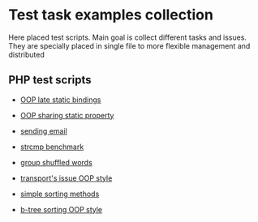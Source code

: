 # Test task examples collection

Here placed test scripts. Main goal is collect different tasks and issues. 
They are specially placed in single file to more flexible management and distributed

## PHP test scripts

- [OOP late static bindings](php/oop_class_late_static_bindings.php)

- [OOP sharing static property](php/oop_sharing_static_property.php)

- [sending email](php/email.php)

- [strcmp benchmark](php/strcmp_benchmark.php)

- [group shuffled words](php/words.php)

- [transport's issue OOP style](php/transport_oop.php)

- [simple sorting methods](php/sorting.php)

- [b-tree sorting OOP style](php/sorting_btree.php)
